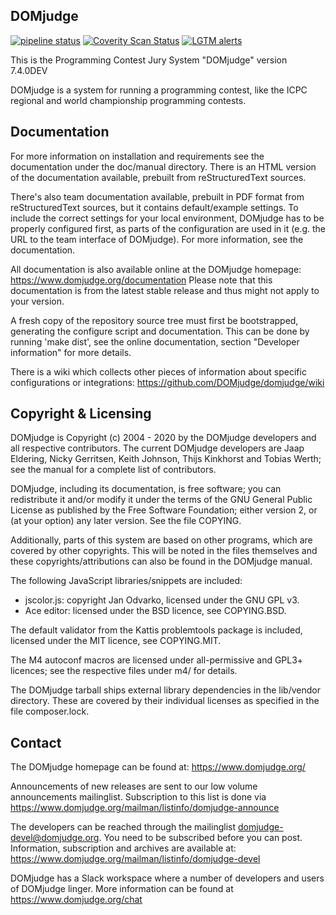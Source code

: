 DOMjudge
--------
[![pipeline status](https://gitlab.com/DOMjudge/domjudge/badges/master/pipeline.svg)](https://gitlab.com/DOMjudge/domjudge/commits/master)
[![Coverity Scan Status](https://img.shields.io/coverity/scan/671.svg)](https://scan.coverity.com/projects/domjudge)
[![LGTM alerts](https://img.shields.io/lgtm/alerts/g/DOMjudge/domjudge.svg?logo=lgtm&logoWidth=18)](https://lgtm.com/projects/g/DOMjudge/domjudge/alerts/)

This is the Programming Contest Jury System "DOMjudge" version 7.4.0DEV

DOMjudge is a system for running a programming contest, like the
ICPC regional and world championship programming contests.


Documentation
-------------

For more information on installation and requirements see the
documentation under the doc/manual directory. There is an HTML
version of the documentation available, prebuilt from reStructuredText
sources.

There's also team documentation available, prebuilt in PDF format from
reStructuredText sources, but it contains default/example settings.
To include the correct settings for your local environment, DOMjudge
has to be properly configured first, as parts of the configuration are
used in it (e.g. the URL to the team interface of DOMjudge). For more
information, see the documentation.

All documentation is also available online at the DOMjudge homepage:
	https://www.domjudge.org/documentation
Please note that this documentation is from the latest stable
release and thus might not apply to your version.

A fresh copy of the repository source tree must first be bootstrapped,
generating the configure script and documentation. This can be done
by running 'make dist', see the online documentation, section
"Developer information" for more details.

There is a wiki which collects other pieces of information about
specific configurations or integrations:
https://github.com/DOMjudge/domjudge/wiki

Copyright & Licensing
---------------------

DOMjudge is Copyright (c) 2004 - 2020 by the DOMjudge developers and
all respective contributors. The current DOMjudge developers are Jaap
Eldering, Nicky Gerritsen, Keith Johnson, Thijs Kinkhorst and Tobias
Werth; see the manual for a complete list of contributors.

DOMjudge, including its documentation, is free software; you can
redistribute it and/or modify it under the terms of the GNU General
Public License as published by the Free Software Foundation; either
version 2, or (at your option) any later version. See the file
COPYING.

Additionally, parts of this system are based on other programs, which
are covered by other copyrights. This will be noted in the files
themselves and these copyrights/attributions can also be found in the
DOMjudge manual.

The following JavaScript libraries/snippets are included:
- jscolor.js: copyright Jan Odvarko, licensed under the GNU GPL v3.
- Ace editor: licensed under the BSD licence, see COPYING.BSD.

The default validator from the Kattis problemtools package is
included, licensed under the MIT licence, see COPYING.MIT.

The M4 autoconf macros are licensed under all-permissive and GPL3+
licences; see the respective files under m4/ for details.

The DOMjudge tarball ships external library dependencies in the
lib/vendor directory. These are covered by their individual licenses
as specified in the file composer.lock.

Contact
-------

The DOMjudge homepage can be found at:
https://www.domjudge.org/

Announcements of new releases are sent to our low volume announcements
mailinglist. Subscription to this list is done via
https://www.domjudge.org/mailman/listinfo/domjudge-announce

The developers can be reached through the mailinglist
domjudge-devel@domjudge.org. You need to be subscribed before
you can post. Information, subscription and archives are available at:
https://www.domjudge.org/mailman/listinfo/domjudge-devel

DOMjudge has a Slack workspace where a number of developers and
users of DOMjudge linger. More information can be found at
https://www.domjudge.org/chat
